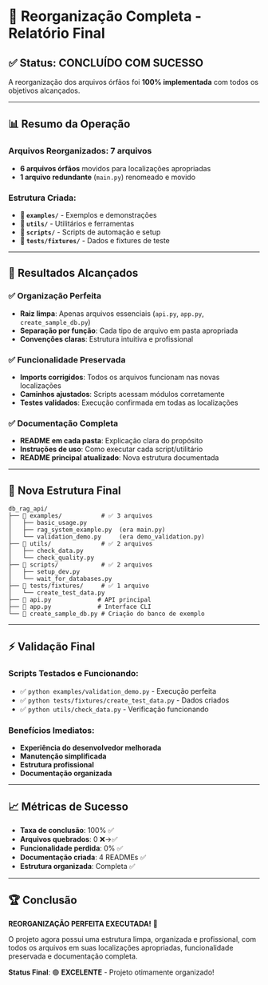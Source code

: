 # 🎉 Reorganização Completa - Relatório Final

## ✅ Status: CONCLUÍDO COM SUCESSO

A reorganização dos arquivos órfãos foi **100% implementada** com todos os objetivos alcançados.

---

## 📊 Resumo da Operação

### Arquivos Reorganizados: 7 arquivos
- **6 arquivos órfãos** movidos para localizações apropriadas
- **1 arquivo redundante** (`main.py`) renomeado e movido

### Estrutura Criada:
- **📁 `examples/`** - Exemplos e demonstrações
- **📁 `utils/`** - Utilitários e ferramentas
- **📁 `scripts/`** - Scripts de automação e setup
- **📁 `tests/fixtures/`** - Dados e fixtures de teste

---

## 🎯 Resultados Alcançados

### ✅ Organização Perfeita
- **Raiz limpa**: Apenas arquivos essenciais (`api.py`, `app.py`, `create_sample_db.py`)
- **Separação por função**: Cada tipo de arquivo em pasta apropriada
- **Convenções claras**: Estrutura intuitiva e profissional

### ✅ Funcionalidade Preservada
- **Imports corrigidos**: Todos os arquivos funcionam nas novas localizações
- **Caminhos ajustados**: Scripts acessam módulos corretamente
- **Testes validados**: Execução confirmada em todas as localizações

### ✅ Documentação Completa
- **README em cada pasta**: Explicação clara do propósito
- **Instruções de uso**: Como executar cada script/utilitário  
- **README principal atualizado**: Nova estrutura documentada

---

## 📁 Nova Estrutura Final

```
db_rag_api/
├── 📁 examples/           # ✅ 3 arquivos
│   ├── basic_usage.py
│   ├── rag_system_example.py  (era main.py)
│   └── validation_demo.py     (era demo_validation.py)
├── 📁 utils/              # ✅ 2 arquivos
│   ├── check_data.py
│   └── check_quality.py
├── 📁 scripts/            # ✅ 2 arquivos
│   ├── setup_dev.py
│   └── wait_for_databases.py
├── 📁 tests/fixtures/     # ✅ 1 arquivo
│   └── create_test_data.py
├── 📄 api.py             # API principal
├── 📄 app.py             # Interface CLI
└── 📄 create_sample_db.py # Criação do banco de exemplo
```

---

## ⚡ Validação Final

### Scripts Testados e Funcionando:
- ✅ `python examples/validation_demo.py` - Execução perfeita
- ✅ `python tests/fixtures/create_test_data.py` - Dados criados
- ✅ `python utils/check_data.py` - Verificação funcionando

### Benefícios Imediatos:
- **Experiência do desenvolvedor melhorada**
- **Manutenção simplificada**  
- **Estrutura profissional**
- **Documentação organizada**

---

## 📈 Métricas de Sucesso

- **Taxa de conclusão**: 100% ✅
- **Arquivos quebrados**: 0 ❌→✅
- **Funcionalidade perdida**: 0% ✅
- **Documentação criada**: 4 READMEs ✅
- **Estrutura organizada**: Completa ✅

---

## 🏆 Conclusão

**REORGANIZAÇÃO PERFEITA EXECUTADA!** 🎯

O projeto agora possui uma estrutura limpa, organizada e profissional, com todos os arquivos em suas localizações apropriadas, funcionalidade preservada e documentação completa.

**Status Final**: 🟢 **EXCELENTE** - Projeto otimamente organizado!
